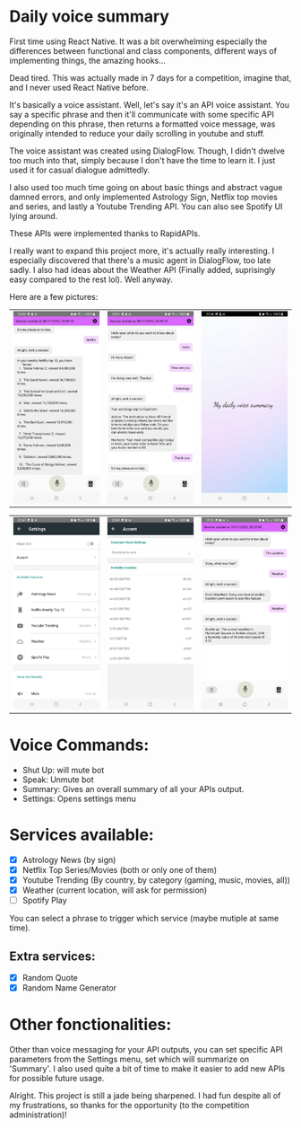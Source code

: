 # Daily voice summary

First time using React Native. It was a bit overwhelming especially the differences between functional and class components, different ways of implementing things, the amazing hooks...

Dead tired. This was actually made in 7 days for a competition, imagine that, and I never used React Native before.

It's basically a voice assistant. Well, let's say it's an API voice assistant. You say a specific phrase and then it'll communicate with some specific API depending on this phrase, then returns a formatted voice message, was originally intended to reduce your daily scrolling in youtube and stuff.

The voice assistant was created using DialogFlow. Though, I didn't dwelve too much into that, simply because I don't have the time to learn it. I just used it for casual dialogue admittedly.

I also used too much time going on about basic things and abstract vague damned errors, and only implemented Astrology Sign, Netflix top movies and series, and lastly a Youtube Trending API. You can also see Spotify UI lying around. 

These APIs were implemented thanks to RapidAPIs.

I really want to expand this project more, it's actually really interesting. I especially discovered that there's a music agent in DialogFlow, too late sadly. I also had ideas about the Weather API (Finally added, suprisingly easy compared to the rest lol). Well anyway.

Here are a few pictures:

<table cellpadding="0">
  <tr style="padding: 0">
    <!-- GitHub Stats Card -->  
    <td valign="top">
        <img src="./screenshots/pic1.jpg" /> 
    </td>
    <td valign="top">
        <img src="./screenshots/pic2.jpg"  /> 
     </td>
     <td valign="top">
        <img src="./screenshots/pic3.jpg"  /> 
     </td>
  </tr>
</table>

<table cellpadding="0">
  <tr style="padding: 0">
    <!-- GitHub Stats Card -->  
    <td valign="top">
        <img src="./screenshots/pic4.jpg" /> 
    </td>
    <td valign="top">
        <img src="./screenshots/pic5.jpg"  /> 
     </td>
    <td valign="top">
        <img src="./screenshots/pic6.jpg"  /> 
     </td>
  </tr>
</table>

# Voice Commands: 

- Shut Up: will mute bot
- Speak: Unmute bot
- Summary: Gives an overall summary of all your APIs output.
- Settings: Opens settings menu

# Services available:

- [X] Astrology News (by sign)
- [X] Netflix Top Series/Movies (both or only one of them)
- [X] Youtube Trending (By country, by category (gaming, music, movies, all))
- [X] Weather (current location, will ask for permission)
- [ ] Spotify Play

You can select a phrase to trigger which service (maybe mutiple at same time).

## Extra services:

  - [X] Random Quote
  - [X] Random Name Generator
  
# Other fonctionalities:

Other than voice messaging for your API outputs, you can set specific API parameters from the Settings menu, set which will summarize on 'Summary'. I also used quite a bit of time to make it easier to add new APIs for possible future usage. 


Alright. This project is still a jade being sharpened. I had fun despite all of my frustrations, so thanks for the opportunity (to the competition administration)!




